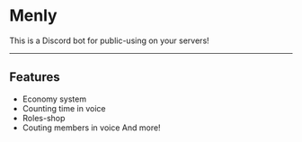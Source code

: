 # Menly

This is a Discord bot for public-using on your servers!

---
## Features
- Economy system
- Counting time in voice
- Roles-shop 
- Couting members in voice
And more!



